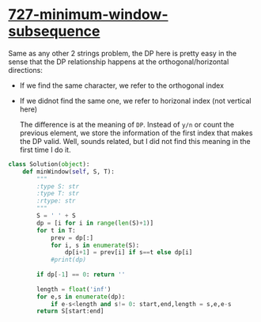 # [727-minimum-window-subsequence](https://leetcode.com/problems/minimum-window-subsequence/)

Same as any other 2 strings problem, the DP here is pretty easy in the sense that the DP relationship happens at the orthogonal/horizontal directions:   
+ If we find the same character, we refer to the orthogonal index   
+ If we didnot find the same one, we refer to horizonal index (not vertical here)   
   
   The difference is at the meaning of `DP`. Instead of `y/n` or count the previous element, we store the information of the first index that makes the DP valid. Well, sounds related, but I did not find this meaning in the first time I do it.
   
```python
class Solution(object):
    def minWindow(self, S, T):
        """
        :type S: str
        :type T: str
        :rtype: str
        """
        S = ' ' + S
        dp = [i for i in range(len(S)+1)]
        for t in T:
            prev = dp[:]
            for i, s in enumerate(S):
                dp[i+1] = prev[i] if s==t else dp[i]
            #print(dp)
            
        if dp[-1] == 0: return ''
        
        length = float('inf')
        for e,s in enumerate(dp):
            if e-s<length and s!= 0: start,end,length = s,e,e-s
        return S[start:end]
```
